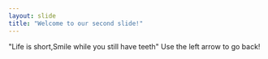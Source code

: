 ```yaml
---
layout: slide
title: "Welcome to our second slide!"
---
```

"Life is short,Smile while you still have teeth"
Use the left arrow to go back!
